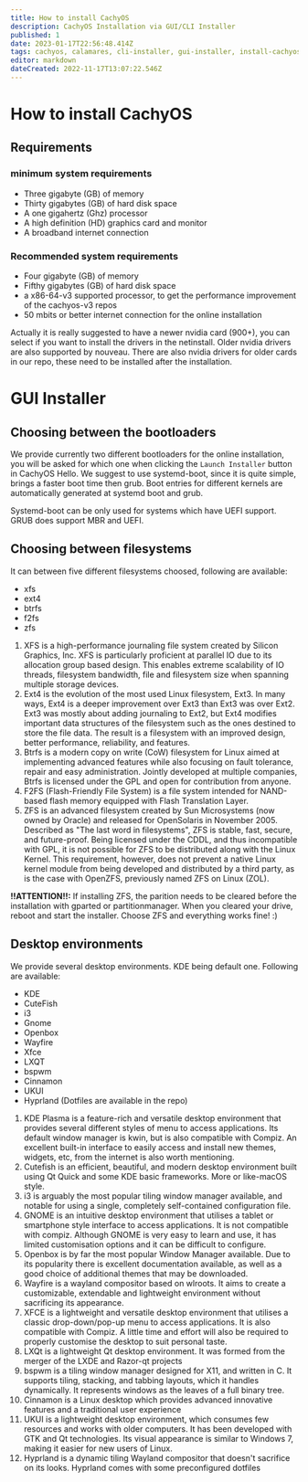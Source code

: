 ```yaml
---
title: How to install CachyOS
description: CachyOS Installation via GUI/CLI Installer
published: 1
date: 2023-01-17T22:56:48.414Z
tags: cachyos, calamares, cli-installer, gui-installer, install-cachyos
editor: markdown
dateCreated: 2022-11-17T13:07:22.546Z
---
```


# How to install CachyOS

## Requirements
### minimum system requirements
- Three gigabyte (GB) of memory
- Thirty gigabytes (GB) of hard disk space
- A one gigahertz (Ghz) processor
- A high definition (HD) graphics card and monitor
- A broadband internet connection

### Recommended system requirements

- Four gigabyte (GB) of memory
- Fifthy gigabytes (GB) of hard disk space
- a x86-64-v3 supported processor, to get the performance improvement of the cachyos-v3 repos
- 50 mbits or better internet connection for the online installation

Actually it is really suggested to have a newer nvidia card (900+), you can select if you want to install the drivers in the netinstall.
Older nvidia drivers are also supported by nouveau. There are also nvidia drivers for older cards in our repo, these need to be installed after the installation.
# GUI Installer

## Choosing between the bootloaders
We provide currently two different bootloaders for the online installation, you will be asked for which one when clicking the `Launch Installer` button in CachyOS Hello.
We suggest to use systemd-boot, since it is quite simple, brings a faster boot time then grub.
Boot entries for different kernels are automatically generated at systemd boot and grub.

Systemd-boot can be only used for systems which have UEFI support.
GRUB does support MBR and UEFI.

## Choosing between filesystems
It can between five different filesystems choosed, following are available:

- xfs
- ext4
- btrfs
- f2fs
- zfs

1. XFS is a high-performance journaling file system created by Silicon Graphics, Inc. XFS is particularly proficient at parallel IO due to its allocation group based design. This enables extreme scalability of IO threads, filesystem bandwidth, file and filesystem size when spanning multiple storage devices.
2. Ext4 is the evolution of the most used Linux filesystem, Ext3. In many ways, Ext4 is a deeper improvement over Ext3 than Ext3 was over Ext2. Ext3 was mostly about adding journaling to Ext2, but Ext4 modifies important data structures of the filesystem such as the ones destined to store the file data. The result is a filesystem with an improved design, better performance, reliability, and features.
3. Btrfs is a modern copy on write (CoW) filesystem for Linux aimed at implementing advanced features while also focusing on fault tolerance, repair and easy administration. Jointly developed at multiple companies, Btrfs is licensed under the GPL and open for contribution from anyone.
4. F2FS (Flash-Friendly File System) is a file system intended for NAND-based flash memory equipped with Flash Translation Layer.
5. ZFS is an advanced filesystem created by Sun Microsystems (now owned by Oracle) and released for OpenSolaris in November 2005. Described as "The last word in filesystems", ZFS is stable, fast, secure, and future-proof. Being licensed under the CDDL, and thus incompatible with GPL, it is not possible for ZFS to be distributed along with the Linux Kernel. This requirement, however, does not prevent a native Linux kernel module from being developed and distributed by a third party, as is the case with OpenZFS, previously named ZFS on Linux (ZOL).

**!!ATTENTION!!:** 
If installing ZFS, the parition needs to be cleared before the installation with gparted or partitionmanager. When you cleared your drive, reboot and start the installer. Choose ZFS and everything works fine! :)

## Desktop environments
We provide several desktop environments. KDE being default one. Following are available:

- KDE
- CuteFish
- i3
- Gnome
- Openbox
- Wayfire
- Xfce
- LXQT
- bspwm
- Cinnamon
- UKUI
- Hyprland (Dotfiles are available in the repo)

1. KDE Plasma is a feature-rich and versatile desktop environment that provides several different styles of menu to access applications. Its default window manager is kwin, but is also compatible with Compiz. An excellent built-in interface to easily access and install new themes, widgets, etc, from the internet is also worth mentioning.
2. Cutefish is an efficient, beautiful, and modern desktop environment built using Qt Quick and some KDE basic frameworks. More or like-macOS style.
3. i3 is arguably the most popular tiling window manager available, and notable for using a single, completely self-contained configuration file.
4. GNOME is an intuitive desktop environment that utilises a tablet or smartphone style interface to access applications. It is not compatible with compiz. Although GNOME is very easy to learn and use, it has limited customisation options and it can be difficult to configure.
5. Openbox is by far the most popular Window Manager available. Due to its popularity there is excellent documentation available, as well as a good choice of additional themes that may be downloaded.
6. Wayfire is a wayland compositor based on wlroots. It aims to create a customizable, extendable and lightweight environment without sacrificing its appearance. 
7. XFCE is a lightweight and versatile desktop environment that utilises a classic drop-down/pop-up menu to access applications. It is also compatible with Compiz. A little time and effort will also be required to properly customise the desktop to suit personal taste.
8. LXQt is a lightweight Qt desktop environment. It was formed from the merger of the LXDE and Razor-qt projects
9. bspwm is a tiling window manager designed for X11, and written in C. It supports tiling, stacking, and tabbing layouts, which it handles dynamically. It represents windows as the leaves of a full binary tree.
10. Cinnamon is a Linux desktop which provides advanced innovative features and a traditional user experience
11. UKUI is a lightweight desktop environment, which consumes few resources and works with older computers. It has been developed with GTK and Qt technologies. Its visual appearance is similar to Windows 7, making it easier for new users of Linux.
1. Hyprland is a dynamic tiling Wayland compositor that doesn't sacrifice on its looks. Hyprland comes with some preconfigured dotfiles